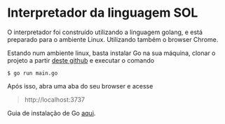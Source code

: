 # Interpretador da linguagem SOL

O interpretador foi construído utilizando a linguagem golang, e está preparado para o ambiente Linux. Utilizando também o browser Chrome.

Estando num ambiente linux, basta instalar Go na sua máquina, clonar o projeto a partir [deste github](https://github.com/gideaopinheiro/compiladores) e executar o comando

```
$ go run main.go
```

Após isso, abra uma aba do seu browser e acesse

> http://localhost:3737

Guia de instalação de Go [aqui](https://go.dev/doc/install).
